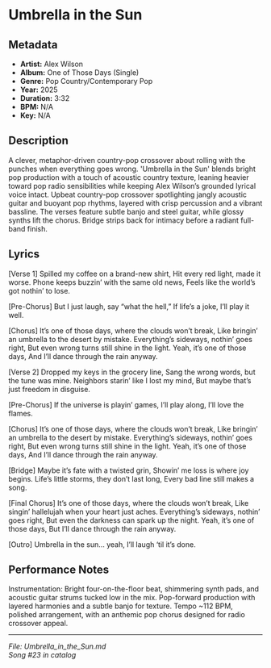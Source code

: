 # Umbrella in the Sun

## Metadata
- **Artist:** Alex Wilson
- **Album:** One of Those Days (Single)
- **Genre:** Pop Country/Contemporary Pop
- **Year:** 2025
- **Duration:** 3:32
- **BPM:** N/A
- **Key:** N/A

## Description
A clever, metaphor-driven country-pop crossover about rolling with the punches when everything goes wrong. 'Umbrella in the Sun' blends bright pop production with a touch of acoustic country texture, leaning heavier toward pop radio sensibilities while keeping Alex Wilson’s grounded lyrical voice intact.
Upbeat country-pop crossover spotlighting jangly acoustic guitar and buoyant pop rhythms, layered with crisp percussion and a vibrant bassline. The verses feature subtle banjo and steel guitar, while glossy synths lift the chorus. Bridge strips back for intimacy before a radiant full-band finish.

## Lyrics

[Verse 1]
Spilled my coffee on a brand-new shirt,
Hit every red light, made it worse.
Phone keeps buzzin’ with the same old news,
Feels like the world’s got nothin’ to lose.

[Pre-Chorus]
But I just laugh, say “what the hell,”
If life’s a joke, I’ll play it well.

[Chorus]
It’s one of those days, where the clouds won’t break,
Like bringin’ an umbrella to the desert by mistake.
Everything’s sideways, nothin’ goes right,
But even wrong turns still shine in the light.
Yeah, it’s one of those days,
And I’ll dance through the rain anyway.

[Verse 2]
Dropped my keys in the grocery line,
Sang the wrong words, but the tune was mine.
Neighbors starin’ like I lost my mind,
But maybe that’s just freedom in disguise.

[Pre-Chorus]
If the universe is playin’ games,
I’ll play along, I’ll love the flames.

[Chorus]
It’s one of those days, where the clouds won’t break,
Like bringin’ an umbrella to the desert by mistake.
Everything’s sideways, nothin’ goes right,
But even wrong turns still shine in the light.
Yeah, it’s one of those days,
And I’ll dance through the rain anyway.

[Bridge]
Maybe it’s fate with a twisted grin,
Showin’ me loss is where joy begins.
Life’s little storms, they don’t last long,
Every bad line still makes a song.

[Final Chorus]
It’s one of those days, where the clouds won’t break,
Like singin’ hallelujah when your heart just aches.
Everything’s sideways, nothin’ goes right,
But even the darkness can spark up the night.
Yeah, it’s one of those days,
But I’ll dance through the rain anyway.

[Outro]
Umbrella in the sun… yeah, I’ll laugh ‘til it’s done.

## Performance Notes

Instrumentation: Bright four-on-the-floor beat, shimmering synth pads, and acoustic guitar strums tucked low in the mix. Pop-forward production with layered harmonies and a subtle banjo for texture. Tempo ~112 BPM, polished arrangement, with an anthemic pop chorus designed for radio crossover appeal.

---
*File: Umbrella_in_the_Sun.md*  
*Song #23 in catalog*
